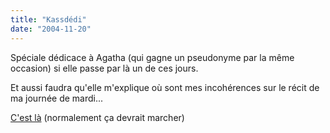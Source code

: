 ```yaml
---
title: "Kassdédi"
date: "2004-11-20"
---
```


Spéciale dédicace à Agatha (qui gagne un pseudonyme par la même occasion) si elle passe par là un de ces jours.

Et aussi faudra qu'elle m'explique où sont mes incohérences sur le récit de ma journée de mardi...

[C'est là](http://www.radioblogclub.com/goto.php?id=9542_8) (normalement ça devrait marcher)
